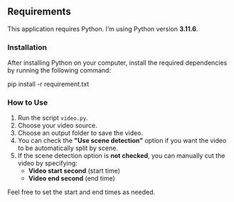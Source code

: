 ## Requirements

This application requires Python. I’m using Python version **3.11.6**.

### Installation

After installing Python on your computer, install the required dependencies by running the following command:

pip install -r requirement.txt
### How to Use

1. Run the script `video.py`.
2. Choose your video source.
3. Choose an output folder to save the video.
4. You can check the **"Use scene detection"** option if you want the video to be automatically split by scene.
5. If the scene detection option is **not checked**, you can manually cut the video by specifying:
   - **Video start second** (start time)
   - **Video end second** (end time)

Feel free to set the start and end times as needed.

